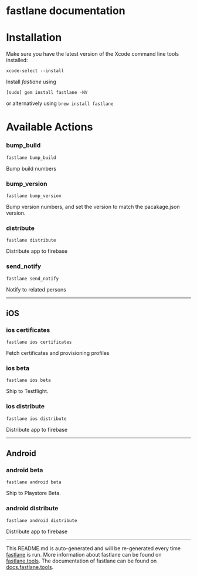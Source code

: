 fastlane documentation
================
# Installation

Make sure you have the latest version of the Xcode command line tools installed:

```
xcode-select --install
```

Install _fastlane_ using
```
[sudo] gem install fastlane -NV
```
or alternatively using `brew install fastlane`

# Available Actions
### bump_build
```
fastlane bump_build
```
Bump build numbers
### bump_version
```
fastlane bump_version
```
Bump version numbers, and set the version to match the pacakage.json version.
### distribute
```
fastlane distribute
```
Distribute app to firebase
### send_notify
```
fastlane send_notify
```
Notify to related persons

----

## iOS
### ios certificates
```
fastlane ios certificates
```
Fetch certificates and provisioning profiles
### ios beta
```
fastlane ios beta
```
Ship to Testflight.
### ios distribute
```
fastlane ios distribute
```
Distribute app to firebase

----

## Android
### android beta
```
fastlane android beta
```
Ship to Playstore Beta.
### android distribute
```
fastlane android distribute
```
Distribute app to firebase

----

This README.md is auto-generated and will be re-generated every time [fastlane](https://fastlane.tools) is run.
More information about fastlane can be found on [fastlane.tools](https://fastlane.tools).
The documentation of fastlane can be found on [docs.fastlane.tools](https://docs.fastlane.tools).
